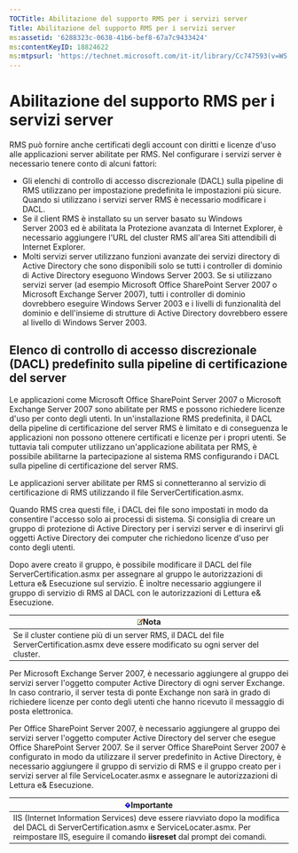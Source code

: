 ```yaml
---
TOCTitle: Abilitazione del supporto RMS per i servizi server
Title: Abilitazione del supporto RMS per i servizi server
ms:assetid: '6288323c-0638-41b6-bef8-67a7c9433424'
ms:contentKeyID: 18824622
ms:mtpsurl: 'https://technet.microsoft.com/it-it/library/Cc747593(v=WS.10)'
---
```


Abilitazione del supporto RMS per i servizi server
==================================================

RMS può fornire anche certificati degli account con diritti e licenze d'uso alle applicazioni server abilitate per RMS. Nel configurare i servizi server è necessario tenere conto di alcuni fattori:

-   Gli elenchi di controllo di accesso discrezionale (DACL) sulla pipeline di RMS utilizzano per impostazione predefinita le impostazioni più sicure. Quando si utilizzano i servizi server RMS è necessario modificare i DACL.
-   Se il client RMS è installato su un server basato su Windows Server 2003 ed è abilitata la Protezione avanzata di Internet Explorer, è necessario aggiungere l'URL del cluster RMS all'area Siti attendibili di Internet Explorer.
-   Molti servizi server utilizzano funzioni avanzate dei servizi directory di Active Directory che sono disponibili solo se tutti i controller di dominio di Active Directory eseguono Windows Server 2003. Se si utilizzano servizi server (ad esempio Microsoft Office SharePoint Server 2007 o Microsoft Exchange Server 2007), tutti i controller di dominio dovrebbero eseguire Windows Server 2003 e i livelli di funzionalità del dominio e dell'insieme di strutture di Active Directory dovrebbero essere al livello di Windows Server 2003.

Elenco di controllo di accesso discrezionale (DACL) predefinito sulla pipeline di certificazione del server
-----------------------------------------------------------------------------------------------------------

Le applicazioni come Microsoft Office SharePoint Server 2007 o Microsoft Exchange Server 2007 sono abilitate per RMS e possono richiedere licenze d'uso per conto degli utenti. In un'installazione RMS predefinita, il DACL della pipeline di certificazione del server RMS è limitato e di conseguenza le applicazioni non possono ottenere certificati e licenze per i propri utenti. Se tuttavia tali computer utilizzano un'applicazione abilitata per RMS, è possibile abilitarne la partecipazione al sistema RMS configurando i DACL sulla pipeline di certificazione del server RMS.

Le applicazioni server abilitate per RMS si connetteranno al servizio di certificazione di RMS utilizzando il file ServerCertification.asmx.

Quando RMS crea questi file, i DACL dei file sono impostati in modo da consentire l'accesso solo ai processi di sistema. Si consiglia di creare un gruppo di protezione di Active Directory per i servizi server e di inserirvi gli oggetti Active Directory dei computer che richiedono licenze d'uso per conto degli utenti.

Dopo avere creato il gruppo, è possibile modificare il DACL del file ServerCertification.asmx per assegnare al gruppo le autorizzazioni di Lettura e& Esecuzione sul servizio. È inoltre necessario aggiungere il gruppo di servizio di RMS al DACL con le autorizzazioni di Lettura e& Esecuzione.

| ![](images/Cc747593.note(WS.10).gif)Nota                                                                     |
|-------------------------------------------------------------------------------------------------------------------------------------------|
| Se il cluster contiene più di un server RMS, il DACL del file ServerCertification.asmx deve essere modificato su ogni server del cluster. |

Per Microsoft Exchange Server 2007, è necessario aggiungere al gruppo dei servizi server l'oggetto computer Active Directory di ogni server Exchange. In caso contrario, il server testa di ponte Exchange non sarà in grado di richiedere licenze per conto degli utenti che hanno ricevuto il messaggio di posta elettronica.

Per Office SharePoint Server 2007, è necessario aggiungere al gruppo dei servizi server l'oggetto computer Active Directory del server che esegue Office SharePoint Server 2007. Se il server Office SharePoint Server 2007 è configurato in modo da utilizzare il server predefinito in Active Directory, è necessario aggiungere il gruppo di servizio di RMS e il gruppo creato per i servizi server al file ServiceLocater.asmx e assegnare le autorizzazioni di Lettura e& Esecuzione.

| ![](images/Cc747593.Important(WS.10).gif)Importante                                                                                                                                     |
|----------------------------------------------------------------------------------------------------------------------------------------------------------------------------------------------------------------------|
| IIS (Internet Information Services) deve essere riavviato dopo la modifica del DACL di ServerCertification.asmx e ServiceLocater.asmx. Per reimpostare IIS, eseguire il comando **iisreset** dal prompt dei comandi. |

